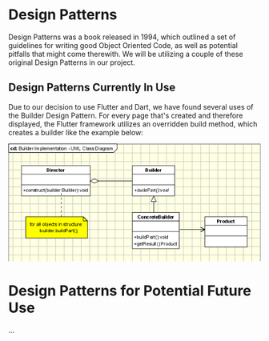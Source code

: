 # Design Patterns

Design Patterns was a book released in 1994, which outlined a set of guidelines for writing good Object Oriented Code, as well as potential pitfalls that might come therewith. We will be utilizing a couple of these original Design Patterns in our project.


## Design Patterns Currently In Use

Due to our decision to use Flutter and Dart, we have found several uses of the Builder Design Pattern. For every page that's created and therefore displayed, the Flutter framework utilizes an overridden build method, which creates a builder like the example below: 

![BuilderPattern](../src/assets/images/BuilderPattern.png)

# Design Patterns for Potential Future Use

...
